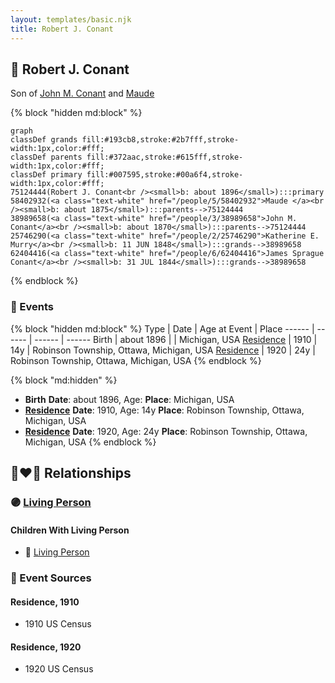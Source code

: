 ```yaml
---
layout: templates/basic.njk
title: Robert J. Conant
---
```

## 🔵 Robert J. Conant

Son of [John M. Conant](/people/3/38989658) and [Maude ](/people/5/58402932)

{% block "hidden md:block" %}
```mermaid
graph
classDef grands fill:#193cb8,stroke:#2b7fff,stroke-width:1px,color:#fff;
classDef parents fill:#372aac,stroke:#615fff,stroke-width:1px,color:#fff;
classDef primary fill:#007595,stroke:#00a6f4,stroke-width:1px,color:#fff;
75124444(Robert J. Conant<br /><small>b: about 1896</small>):::primary
58402932(<a class="text-white" href="/people/5/58402932">Maude </a><br /><small>b: about 1875</small>):::parents-->75124444
38989658(<a class="text-white" href="/people/3/38989658">John M. Conant</a><br /><small>b: about 1870</small>):::parents-->75124444
25746290(<a class="text-white" href="/people/2/25746290">Katherine E. Murry</a><br /><small>b: 11 JUN 1848</small>):::grands-->38989658
62404416(<a class="text-white" href="/people/6/62404416">James Sprague Conant</a><br /><small>b: 31 JUL 1844</small>):::grands-->38989658
```
{% endblock %}

### 📆 Events

{% block "hidden md:block" %}
Type | Date | Age at Event | Place
------ | ------ | ------ | ------
Birth | about 1896 |  | Michigan, USA
[Residence](#event-event-0) | 1910 | 14y | Robinson Township, Ottawa, Michigan, USA
[Residence](#event-event-1) | 1920 | 24y | Robinson Township, Ottawa, Michigan, USA
{% endblock %}

{% block "md:hidden" %}
- **Birth**
**Date**: about 1896, Age:
**Place**: Michigan, USA
- **[Residence](#event-event-0)**
**Date**: 1910, Age: 14y
**Place**: Robinson Township, Ottawa, Michigan, USA
- **[Residence](#event-event-1)**
**Date**: 1920, Age: 24y
**Place**: Robinson Township, Ottawa, Michigan, USA
{% endblock %}

## 👩‍❤️‍👨 Relationships

### 🟣 [Living Person](/people/7/73409066)

#### Children With Living Person
* 🔵 [Living Person](/people/3/38299190)
### 📰 Event Sources

#### <a id="event-event-0"></a> Residence, 1910
* 1910 US Census

#### <a id="event-event-1"></a> Residence, 1920
* 1920 US Census
